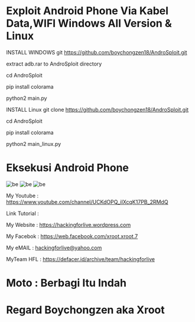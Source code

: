 # Exploit Android Phone Via Kabel Data,WIFI Windows All Version & Linux

INSTALL WINDOWS
git https://github.com/boychongzen18/AndroSploit.git

extract adb.rar to AndroSploit directory 

cd AndroSploit

pip install colorama

python2 main.py

INSTALL Linux
git clone https://github.com/boychongzen18/AndroSploit.git

cd AndroSploit

pip install colorama

python2 main_linux.py

# Eksekusi Android Phone

![be](https://raw.githubusercontent.com/boychongzen18/AndroSploit/master/Screenshot_1.jpg)
![be](https://raw.githubusercontent.com/boychongzen18/AndroSploit/master/Screenshot_2.jpg)
![be](https://raw.githubusercontent.com/boychongzen18/AndroSploit/master/Screenshot_3.png)


My Youtube    : https://www.youtube.com/channel/UCKdOPQ_iIXcqK17PB_2RMdQ

Link Tutorial : 

My Website    : https://hackingforlive.wordpress.com

My Facebok    : https://web.facebook.com/xroot.xroot.7

My eMAIL      : hackingforlive@yahoo.com

MyTeam HFL    : https://defacer.id/archive/team/hackingforlive

# Moto : Berbagi Itu Indah

# Regard Boychongzen aka Xroot
